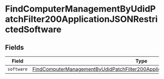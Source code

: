 # FindComputerManagementByUdidPatchFilter200ApplicationJSONRestrictedSoftware


## Fields

| Field                                                                                                                                                                                                 | Type                                                                                                                                                                                                  | Required                                                                                                                                                                                              | Description                                                                                                                                                                                           |
| ----------------------------------------------------------------------------------------------------------------------------------------------------------------------------------------------------- | ----------------------------------------------------------------------------------------------------------------------------------------------------------------------------------------------------- | ----------------------------------------------------------------------------------------------------------------------------------------------------------------------------------------------------- | ----------------------------------------------------------------------------------------------------------------------------------------------------------------------------------------------------- |
| `software`                                                                                                                                                                                            | [FindComputerManagementByUdidPatchFilter200ApplicationJSONRestrictedSoftwareSoftware](../../models/operations/findcomputermanagementbyudidpatchfilter200applicationjsonrestrictedsoftwaresoftware.md) | :heavy_minus_sign:                                                                                                                                                                                    | N/A                                                                                                                                                                                                   |